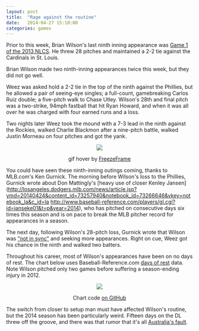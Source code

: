 ```yaml
---
layout: post
title:  "Rage against the routine"
date:   2014-04-27 15:10:00
categories: games
---
```


Prior to this week, Brian Wilson's last ninth inning appearance was [Game 1 of the 2013 NLCS](http://m.mlb.com/video/topic/69490714/v31125445/nlcs-gm1-wilson-escapes-ninth-sends-it-to-extras/?c_id=mlb). He threw 28 pitches and maintained a 2-2 tie against the Cardinals in St. Louis.

Brian Wilson made two ninth-inning appearances twice this week, but they did not go well.

Weez was asked hold a 2-2 tie in the top of the ninth against the Phillies, but he allowed a pair of seeing-eye singles; a full-count, gamebreaking Carlos Ruiz double; a five-pitch walk to Chase Utley. Wilson's 28th and final pitch was a two-strike, 94mph fastball that hit Ryan Howard, and when it was all over he was charged with four earned runs and a loss.

Two nights later Weez took the mound with a 7-3 lead in the ninth against the Rockies, walked Charlie Blackmon after a nine-pitch battle, walked Justin Morneau on four pitches and got the yank.

<div align="center">
    <img class="freezeframe" src="http://isbrianwilsonraging.com/post-assets/2014-04-27-routine/bye.gif"/>
    <p class="caption">gif hover by <a href="http://freezeframe.chrisantonellis.com">FreezeFrame</a></p>
</div>


You could have seen these ninth-inning outings coming, thanks to MLB.com's Ken Gurnick. The morning before Wilson's loss to the Phillies, Gurnick wrote about Don Mattingly's [heavy use of closer Kenley Jansen](http://losangeles.dodgers.mlb.com/news/article.jsp?ymd=20140424&content_id=73257940&notebook_id=73266646&vkey=notebook_la&c_id=la
http://www.baseball-reference.com/players/gl.cgi?id=janseke01&t=p&year=2014), who has pitched on consecutive days six times this season and is on pace to break the MLB pitcher record for appearances in a season.

The next day, following Wilson's 28-pitch loss, Gurnick wrote that Wilson was ["not in sync"](http://mlb.mlb.com/news/article.jsp?ymd=20140425&content_id=73322494&notebook_id=73345020&vkey=notebook_la&c_id=la) and seeking more appearances. Right on cue, Weez got his chance in the ninth and walked two batters.

Throughout his career, most of Wilson's appearances have been on no days of rest. The chart below uses Baseball-Reference.com [days of rest](http://www.baseball-reference.com/players/gl.cgi?id=wilsobr01&t=p&year=2014) data. Note Wilson pitched only two games before suffering a season-ending injury in 2012.

<div align="center">
    <img src="http://isbrianwilsonraging.com/post-assets/2014-04-27-routine/rest.png"/>
    <p><span class="caption">Chart code <a href="https://github.com/danhillreports/isbrianwilsonraging/tree/gh-pages/data/2014-04-27-routine">on GitHub</a></span></p>
</div>

The switch from closer to setup man must have affected Wilson's routine, but the 2014 season has been particularly weird. Fifteen days on the DL threw off the groove, and there was that rumor that it's all [Australia's fault](http://articles.latimes.com/2014/apr/02/sports/la-sp-dodgers-kershaw-wilson-20140403).
